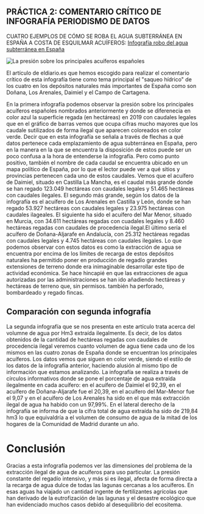 ## PRÁCTICA 2: COMENTARIO CRÍTICO DE INFOGRAFÍA PERIODISMO DE DATOS

CUATRO EJEMPLOS DE CÓMO SE ROBA EL AGUA SUBTERRÁNEA EN ESPAÑA A COSTA DE ESQUILMAR ACUÍFEROS:
[Infografía robo del agua subterránea en España](https://www.eldiario.es/sociedad/cuatro-ejemplos-roba-agua-subterranea-espana-costa-esquilmar-acuiferos_1_8407961.html)

![La presión sobre los principales acuíferos españoles](imagenes-infografia-2/infografía1)

El artículo de eldiario.es que hemos escogido para realizar el comentario crítico de esta infografía tiene como tema principal el "saqueo hídrico" de los cuatro en los depósitos naturales más importantes de España como son Doñana, Los Arenales, Daimiel y el Campo de Cartagena.

En la primera infografía podemos observar la presión sobre los principales acuíferos españoles nombrados anteriormente y donde se diferenecia en color azul la superficie regada (en hectáreas) en 2019 con caudales legales que en el gráfico de barras vemos que ocupa cifras mucho mayores que los caudale sutilizados de forma ilegal que aparecen coloreados en color verde. Decir que en esta infografía se señala a través de flechas a qué datos pertenece cada emplazamiento de agua subterránea en España, pero en la manera en la que se encuentra la disposición de estos puede ser un poco confusa a la hora de entenderse la infografía. Pero como punto positivo, también el nombre de cada caudal se encuentra ubicado en un mapa político de España, por lo que el lector puede ver a qué sitios y provincias pertenecen cada uno de estos caudales. Vemos que el acuífero de Daimiel, situado en Castilla La Mancha, es el caudal más grande donde se han regado 123.049 hectáreas con caudales legales y 51.465 hectáreas con caudales ilegales. El segundo más grande, según los datos de la infografía es el acuífero de Los Arenales en Castilla y León, donde se han regado 53.927 hectáreas con caudales legales y 23.975 hectáreas con caudales ilageales. El siguiente ha sido el acuífero del Mar Menor, situado en Murcia, con 34.611 hectáreas regadas con cuadales legales y 8.460 hectáreas regadas con caudales de procedencia ilegal.El último sería el acuífero de Doñana-Aljarafe en Andalucía, con 25.312 hectáreas regadas con caudales legales y 4.745 hectáreas con caudales ilegales. Lo que podemos observar con estos datos es como la extracción de agua se encuentra por encima de los límites de recarga de estos depósitos naturales ha permitido poner en producción de regadío grandes extensiones de terreno donde era inimaginable desarrollar este tipo de actividad económica. Se hace hincapié en que las extracciones de agua autorizadas por las administraciones se han ido añadiendo hectáreas y hectáreas de terreno que, sin permisos. también ha perforado, bombardeado y regado fincas.

## Comparación con segunda infografía

La segunda infografía que se nos presenta en este artículo trata acerca del volumne de agua por Hm3 extraída ilegalmente. Es decir, de los datos obtenidos de la cantidad de hectáreas regadas con caudales de procedencia ilegal veremos cuanto volumen de agua tiene cada uno de los mismos en las cuatro zonas de España donde se encuentran los principales acuíferos. Los datos vemos que siguen en color verde, siendo el estilo de los datos de la infografía anterior, haciendo alusión al mismo tipo de información que estamos analizando. La infografía se realiza a través de círculos informativos donde se pone el porcentaje de agua extraída ilegalmente en cada acuífero: en el acuífero de Daimiel el 92,39, en el acuífero de Doñana-Aljarafe fue el 20,39, en el acuífero del Mar-Menor fue el 9,07 y en el acuífero de Los Arenales ha sido en el que más extracción ilegal de agua ha habido con un 97,99%. En el lateral derecho de la infografía se informa de que la cifra total de agua extraída ha sido de 219,84 hm3 lo que equivaldría a el volumen de consumo de agua de la mitad de los hogares de la Comunidad de Madrid durante un año.

# Conclusión 

Gracias a esta infografía podemos ver las dimensiones del problema de la extracción ilegal de agua de acuíferos para uso particular. La presión constante del regadío intensivo, y más si es ilegal, afecta de forma directa a la recarga de agua dulce de todas las lagunas cercanas a los acuíferos. En esas aguas ha viajado un cantidad ingente de fertilizantes agrícolas que han derivado de la eutrofización de las lagunas y el desastre ecológico que han evidenciado muchos casos debido al desequilibrio del ecositema.

